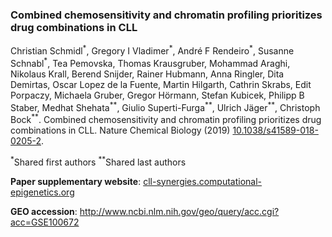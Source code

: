 <!-- [![DOI](https://zenodo.org/badge/DOI/10.5281/zenodo.231352.svg)](https://doi.org/10.5281/zenodo.231352) -->

### Combined chemosensitivity and chromatin profiling prioritizes drug combinations in CLL

Christian Schmidl<sup>\*</sup>, Gregory I Vladimer<sup>\*</sup>, André F Rendeiro<sup>\*</sup>, Susanne Schnabl<sup>\*</sup>, Tea Pemovska, Thomas Krausgruber, Mohammad Araghi, Nikolaus Krall, Berend Snijder, Rainer Hubmann, Anna Ringler, Dita Demirtas, Oscar Lopez de la Fuente, Martin Hilgarth, Cathrin Skrabs, Edit Porpaczy, Michaela Gruber, Gregor Hörmann, Stefan Kubicek, Philipp B Staber, Medhat Shehata<sup>\*\*</sup>, Giulio Superti-Furga<sup>\*\*</sup>, Ulrich Jäger<sup>\*\*</sup>, Christoph Bock<sup>\*\*</sup>. Combined chemosensitivity and chromatin profiling prioritizes drug combinations in CLL. Nature Chemical Biology (2019) [10.1038/s41589-018-0205-2](https://doi.org/10.1038/s41589-018-0205-2).

<sup>\*</sup>Shared first authors
<sup>\*\*</sup>Shared last authors

**Paper supplementary website**: [cll-synergies.computational-epigenetics.org](http://cll-synergies.computational-epigenetics.org)

**GEO accession**: http://www.ncbi.nlm.nih.gov/geo/query/acc.cgi?acc=GSE100672
